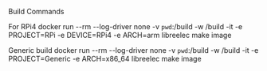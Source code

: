 Build Commands

For RPi4
docker run --rm --log-driver none -v `pwd`:/build -w /build -it -e PROJECT=RPi -e DEVICE=RPi4 -e ARCH=arm libreelec make image

Generic build
docker run --rm --log-driver none -v `pwd`:/build -w /build -it -e PROJECT=Generic -e ARCH=x86_64 libreelec make image
